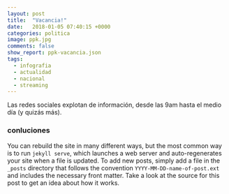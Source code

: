 ```yaml
---
layout: post
title:  "Vacancia!"
date:   2018-01-05 07:40:15 +0000
categories: politica
image: ppk.jpg
comments: false
show_report: ppk-vacancia.json
tags:
  - infografia
  - actualidad
  - nacional
  - streaming
---
```


Las redes sociales explotan de información, desde las 9am hasta el medio día (y quizás más).

### conluciones

You can rebuild the site in many different ways, but the most common way is to run `jekyll serve`, which launches a web server and auto-regenerates your site when a file is updated. To add new posts, simply add a file in the `_posts` directory that follows the convention `YYYY-MM-DD-name-of-post.ext` and includes the necessary front matter. Take a look at the source for this post to get an idea about how it works.
